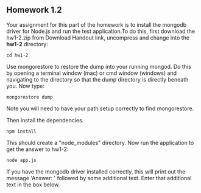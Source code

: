 ## Homework 1.2

Your assignment for this part of the homework is to install the mongodb driver for Node.js and run the test application.To do this, first download the hw1-2.zip from Download Handout link, uncompress and change into the **hw1-2** directory:

    cd hw1-2

Use mongorestore to restore the dump into your running mongod. Do this by opening a terminal window (mac) or cmd window (windows) and navigating to the directory so that the dump directory is directly beneath you. Now type:

    mongorestore dump

Note you will need to have your path setup correctly to find mongorestore.

Then install the dependencies.

    npm install

This should create a "node_modules" directory. Now run the application to get the answer to hw1-2:

    node app.js

If you have the mongodb driver installed correctly, this will print out the message 'Answer: ' followed by some additional text. Enter that additional text in the box below.
